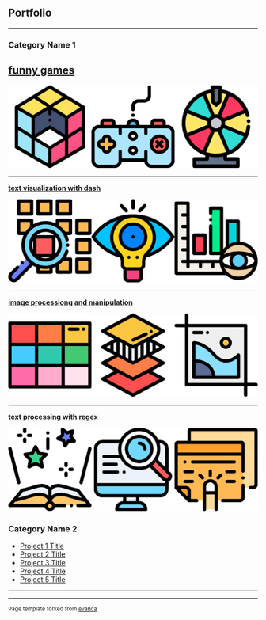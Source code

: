 ## Portfolio

---



### Category Name 1 

[<h2>**funny games**</h2>](/pdf/sample_presentation.pdf)

<img src="images/funny.png?raw=true"/>

---
[**text visualization with dash**](http://example.com/)

<img src="images/three.png?raw=true"/>

---
[**image processiong and manipulation**](http://example.com/)

<img src="images/four.png?raw=true"/>

---
[**text processing with regex**](/pdf/sample_presentation.pdf)

<img src="images/two.png?raw=true"/>


### Category Name 2

- [Project 1 Title](http://example.com/)
- [Project 2 Title](http://example.com/)
- [Project 3 Title](http://example.com/)
- [Project 4 Title](http://example.com/)
- [Project 5 Title](http://example.com/)

---




---
<p style="font-size:11px">Page template forked from <a href="https://github.com/evanca/quick-portfolio">evanca</a></p>
<!-- Remove above link if you don't want to attibute -->
